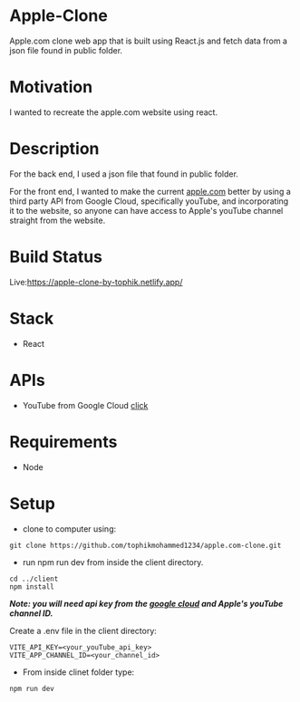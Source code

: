 # Apple-Clone 

Apple.com clone web app that is built using React.js and fetch data from a json file found in public folder.

# Motivation

I wanted to recreate the apple.com website using react.

# Description

For the back end, I used a json file that found in public folder.

For the front end, I wanted to make the current [apple.com](https://www.apple.com/) better by using a third party API from Google Cloud, specifically youTube, and incorporating it to the website, so anyone can have access to Apple's youTube channel straight from the website. 

# Build Status

Live:https://apple-clone-by-tophik.netlify.app/

# Stack

- React

# APIs

- YouTube from Google Cloud [click](https://console.cloud.google.com/apis/)

# Requirements

- Node

# Setup

- clone to computer using:

```
git clone https://github.com/tophikmohammed1234/apple.com-clone.git
```

- run npm run dev from inside the client directory.

```
cd ../client
npm install
```

**_Note: you will need api key from the [google cloud](https://console.cloud.google.com/apis/) and Apple's youTube channel ID._**

Create a .env file in the client directory:

```
VITE_API_KEY=<your_youTube_api_key>
VITE_APP_CHANNEL_ID=<your_channel_id>
```

- From inside clinet folder type:

```
npm run dev
```

